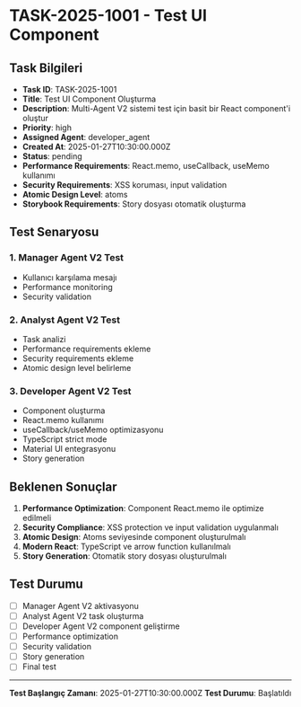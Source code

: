 # TASK-2025-1001 - Test UI Component

## Task Bilgileri

- **Task ID**: TASK-2025-1001
- **Title**: Test UI Component Oluşturma
- **Description**: Multi-Agent V2 sistemi test için basit bir React component'i oluştur
- **Priority**: high
- **Assigned Agent**: developer_agent
- **Created At**: 2025-01-27T10:30:00.000Z
- **Status**: pending
- **Performance Requirements**: React.memo, useCallback, useMemo kullanımı
- **Security Requirements**: XSS koruması, input validation
- **Atomic Design Level**: atoms
- **Storybook Requirements**: Story dosyası otomatik oluşturma

## Test Senaryosu

### 1. Manager Agent V2 Test

- Kullanıcı karşılama mesajı
- Performance monitoring
- Security validation

### 2. Analyst Agent V2 Test

- Task analizi
- Performance requirements ekleme
- Security requirements ekleme
- Atomic design level belirleme

### 3. Developer Agent V2 Test

- Component oluşturma
- React.memo kullanımı
- useCallback/useMemo optimizasyonu
- TypeScript strict mode
- Material UI entegrasyonu
- Story generation

## Beklenen Sonuçlar

1. **Performance Optimization**: Component React.memo ile optimize edilmeli
2. **Security Compliance**: XSS protection ve input validation uygulanmalı
3. **Atomic Design**: Atoms seviyesinde component oluşturulmalı
4. **Modern React**: TypeScript ve arrow function kullanılmalı
5. **Story Generation**: Otomatik story dosyası oluşturulmalı

## Test Durumu

- [ ] Manager Agent V2 aktivasyonu
- [ ] Analyst Agent V2 task oluşturma
- [ ] Developer Agent V2 component geliştirme
- [ ] Performance optimization
- [ ] Security validation
- [ ] Story generation
- [ ] Final test

---

**Test Başlangıç Zamanı**: 2025-01-27T10:30:00.000Z
**Test Durumu**: Başlatıldı
